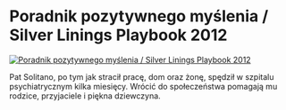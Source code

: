 Poradnik pozytywnego myślenia / Silver Linings Playbook 2012 
=============
[![Poradnik pozytywnego myślenia / Silver Linings Playbook 2012 ](http://vidos.pl/images/player.gif)](http://vidos.pl/poradnik-pozytywnego-myslenia-silver-linings-playbook-2012)

 Pat Solitano, po tym jak stracił pracę, dom oraz żonę, spędził w szpitalu psychiatrycznym kilka miesięcy. Wrócić do społeczeństwa pomagają mu rodzice, przyjaciele i piękna dziewczyna.
